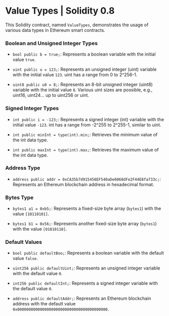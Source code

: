 # Value Types | Solidity 0.8 

This Solidity contract, named `ValueTypes`, demonstrates the usage of various data types in Ethereum smart contracts.

### Boolean and Unsigned Integer Types

- `bool public b = true;`: Represents a boolean variable with the initial value `true`.

- `uint public u = 123;`: Represents an unsigned integer (uint) variable with the initial value `123`. uint has a range from 0 to 2^256-1.

- `uint8 public u8 = 8;`: Represents an 8-bit unsigned integer (uint8) variable with the initial value `8`. Various uint sizes are possible, e.g., uint16, uint24... up to uint256 or uint.

### Signed Integer Types

- `int public i = -123;`: Represents a signed integer (int) variable with the initial value `-123`. int has a range from -2^255 to 2^255-1, similar to uint.

- `int public minInt = type(int).min;`: Retrieves the minimum value of the int data type.

- `int public maxInt = type(int).max;`: Retrieves the maximum value of the int data type.

### Address Type

- `address public addr = 0xCA35b7d915458EF540aDe6068dFe2F44E8fa733c;`: Represents an Ethereum blockchain address in hexadecimal format.

### Bytes Type

- `bytes1 a1 = 0xb5;`: Represents a fixed-size byte array (`bytes1`) with the value `[10110101]`.

- `bytes1 b1 = 0x56;`: Represents another fixed-size byte array (`bytes1`) with the value `[01010110]`.

### Default Values

- `bool public defaultBoo;`: Represents a boolean variable with the default value `false`.

- `uint256 public defaultUint;`: Represents an unsigned integer variable with the default value `0`.

- `int256 public defaultInt;`: Represents a signed integer variable with the default value `0`.

- `address public defaultAddr;`: Represents an Ethereum blockchain address with the default value `0x0000000000000000000000000000000000000000`.